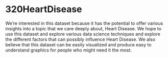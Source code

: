 # 320HeartDisease

We’re interested in this dataset because it has the potential to offer various insights into a topic that we care deeply about, Heart Disease. 
We hope to use this dataset and explore various data science techniques and explore the different factors that can possibly influence Heart Disease.
We also believe that this dataset can be easily visualized and produce easy to understand graphics for people who might need it the most.